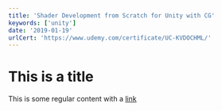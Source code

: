 ```yaml
---
title: 'Shader Development from Scratch for Unity with CG'
keywords: ['unity']
date: '2019-01-19'
urlCert: 'https://www.udemy.com/certificate/UC-KVDOCHML/'
---
```


# This is a title

This is some regular content with a [link](https://google.com)